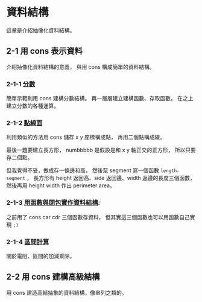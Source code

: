 # 資料結構
這章是介紹抽像化資料結構。

## 2-1 用 cons 表示資料
介紹抽像化資料結構的意義，
與用 cons 構成簡單的資料結構。

### 2-1-1 [分數](ration.sch)
簡單示範利用 cons 建構分數結構。
再一層層建立建構函數、存取函數，
在之上建立分數的各種運算。

### 2-1-2 [點線面](segment-2d.sch)
利用類似的方法用 cons 儲存 x y 座標構成點，
再用二個點構成線。

最後一題要建立長方形，
numbbbbb 是假設是和 x y 軸正交的正方形，
所以只要存二個點。

但我覺得不妥，做成存一條邊和高，
然後幫 segment 寫一個函數 `length-segment` ，
長方形有 height 返回高、side 返回邊、width 返邊的長度三個函數，
然後再用 height width 作出 perimeter area。

### 2-1-3 [用函數與閉包實作資料結構](cons.md): 
之前用了 cons car cdr 三個函數存資料，
但其實這三個函數也可以用函數自己實現 `;)`

### 2-1-4 [區間計算](interval.md)
關於電阻、區間的加減乘除。

## 2-2 用 cons 建構高級結構
用 cons 建造高結抽象的資料結構，像串列之類的。
